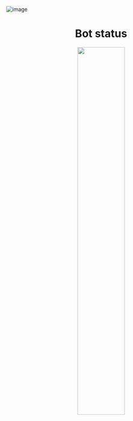  ![image](https://user-images.githubusercontent.com/65058816/167663959-6f8f5800-fddb-4337-951a-7147fb6d6823.png)

 <h1 align="center">Bot status</h1>
<p align="center">
 <a href="https://discord.com/users/931049816895684638">
   <img src="https://lanyard-profile-readme.vercel.app/api/931049816895684638?idleMessage=Probably+under+totally+scheduled+maintainance..." width="50%" align="center" />
 </a>
</p>
